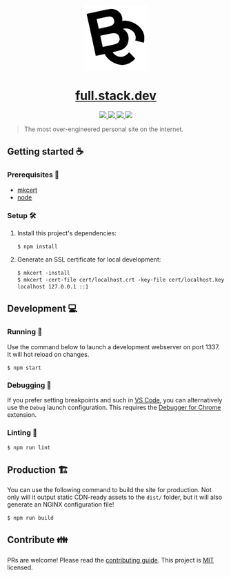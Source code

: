 <p align="center">
  <img width="150px" src="./src/images/bc.png">
</p>

<h1 align="center">
  <a href="https://full.stack.dev">full.stack.dev</a>
</h1>

<p align="center">
  <a href="https://github.com/bcanseco/full.stack.dev/actions?query=workflow%3Anpm">
    <img src="https://github.com/bcanseco/full.stack.dev/workflows/npm/badge.svg">
  </a>

  <a href="https://github.com/bcanseco/full.stack.dev/actions?query=workflow%3Amarkdown">
    <img src="https://github.com/bcanseco/full.stack.dev/workflows/markdown/badge.svg">
  </a>

  <a href="https://github.com/bcanseco/full.stack.dev/actions?query=workflow%3Acommitizen">
    <img src="https://github.com/bcanseco/full.stack.dev/workflows/commitizen/badge.svg">
  </a>

  <a href="https://github.com/bcanseco/full.stack.dev/actions?query=workflow%3Auptime">
    <img src="https://github.com/bcanseco/full.stack.dev/workflows/uptime/badge.svg">
  </a>
</p>

> The most over-engineered personal site on the internet.

## Getting started ☕

### Prerequisites 📝

* [mkcert](https://github.com/FiloSottile/mkcert)
* [node](https://nodejs.org)

### Setup 🛠

1. Install this project's dependencies:
   ```console
   $ npm install
   ```
1. Generate an SSL certificate for local development:
   ```console
   $ mkcert -install
   $ mkcert -cert-file cert/localhost.crt -key-file cert/localhost.key localhost 127.0.0.1 ::1
   ```

## Development 💻

### Running 👟

Use the command below to launch a development webserver on port 1337. It will hot reload on changes.

```console
$ npm start
```

### Debugging 🐞

If you prefer setting breakpoints and such in [VS Code](https://code.visualstudio.com), you can alternatively use the `Debug` launch configuration. This requires the [Debugger for Chrome](https://marketplace.visualstudio.com/items?itemName=msjsdiag.debugger-for-chrome) extension.

### Linting 🧹

```console
$ npm run lint
```

## Production 🏗

You can use the following command to build the site for production. Not only will it output static CDN-ready assets to the `dist/` folder, but it will also generate an NGINX configuration file!

```console
$ npm run build
```

## Contribute 👪

PRs are welcome! Please read the [contributing guide](.github/CONTRIBUTING.md). This project is [MIT](LICENSE) licensed.
